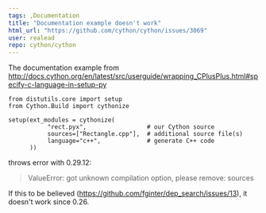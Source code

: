```yaml
---
tags: ,Documentation
title: "Documentation example doesn't work"
html_url: "https://github.com/cython/cython/issues/3069"
user: realead
repo: cython/cython
---
```


The documentation example from  http://docs.cython.org/en/latest/src/userguide/wrapping_CPlusPlus.html#specify-c-language-in-setup-py

```
from distutils.core import setup
from Cython.Build import cythonize

setup(ext_modules = cythonize(
           "rect.pyx",                 # our Cython source
           sources=["Rectangle.cpp"],  # additional source file(s)
           language="c++",             # generate C++ code
      ))
```

throws error with 0.29.12:

> ValueError: got unknown compilation option, please remove: sources

If this to be believed (https://github.com/fginter/dep_search/issues/13), it doesn't work since 0.26. 
